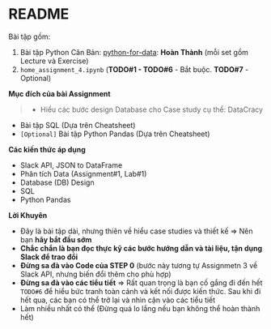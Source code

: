 # README

Bài tập gồm:
1. Bài tập Python Căn Bản: [python-for-data](../python-for-data/): **Hoàn Thành** (mỗi set gồm Lecture và Exercise)
2. `home_assignment_4.ipynb` (**TODO#1 - TODO#6** - Bắt buộc. **TODO#7** - Optional)

**Mục đích của bài Assignment**
> *   Hiểu các bước design Database cho Case study cụ thể: DataCracy
*  Bài tập SQL (Dựa trên Cheatsheet)
*   `[Optional]` Bài tập Python Pandas (Dựa trên Cheatsheet)

**Các kiến thức áp dụng**
* Slack API, JSON to DataFrame
* Phân tích Data (Assignment#1, Lab#1)
* Database (DB) Design
* SQL
* Python Pandas

**Lời Khuyên**
* Đây là bài tập dài, nhưng thiên về hiểu case studies và thiết kế => Nên bạn **hãy bắt đầu sớm**
* **Chắc chắn là bạn đọc thực kỹ các bước hướng dẫn và tài liệu, tận dụng Slack để trao đổi**
* **Đừng sa đà vào Code của STEP 0** (bước này tương tự Assignmetn 3 về Slack API, nhưng biến đổi thêm cho phù hợp)
* **Đừng sa đà vào các tiểu tiết** => Rất quan trọng là bạn cố gắng đi đến hết `TODO#6` để hiểu bức tranh toàn cảnh và kết nối được kiến thức. Sau khi đi hết qua, các bạn có thể trở lại và nhìn cận vào các tiểu tiết
* Làm nhiều nhất có thể (Đừng quá lo lắng nếu bạn không thể hoàn thành hết)


